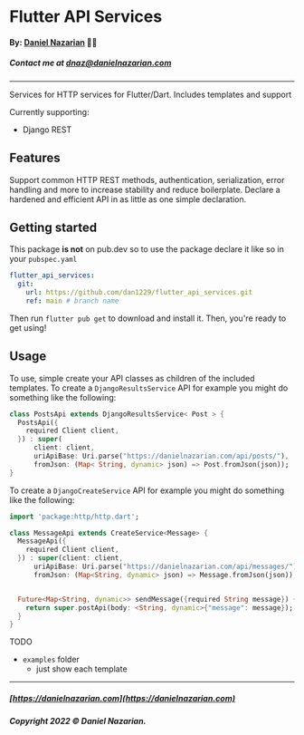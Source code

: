 # Flutter API Services

#### By: [Daniel Nazarian](https://danielnazarian) 🐧👹

##### Contact me at <dnaz@danielnazarian.com>

-------------------------------------------------------

Services for HTTP services for Flutter/Dart. Includes templates and support

Currently supporting:

- Django REST

## Features

Support common HTTP REST methods, authentication, serialization, error handling and more to increase
stability and reduce boilerplate. Declare a hardened and efficient API in as little as one simple
declaration.

## Getting started

This package **is not** on pub.dev so to use the package declare it like so in your `pubspec.yaml`

```yaml
flutter_api_services:
  git:
    url: https://github.com/dan1229/flutter_api_services.git
    ref: main # branch name
```

Then run `flutter pub get` to download and install it. Then, you're ready to get using!

## Usage

To use, simple create your API classes as children of the included templates. To create
a `DjangoResultsService` API for example you might do something like the following:

```dart
class PostsApi extends DjangoResultsService< Post > {
  PostsApi({
    required Client client,
  }) : super(
      client: client,
      uriApiBase: Uri.parse("https://danielnazarian.com/api/posts/"),
      fromJson: (Map< String, dynamic> json) => Post.fromJson(json));
}
```

To create a `DjangoCreateService` API for example you might do something like the following:

```dart
import 'package:http/http.dart';

class MessageApi extends CreateService<Message> {
  MessageApi({
    required Client client,
  }) : super(client: client,
      uriApiBase: Uri.parse("https://danielnazarian.com/api/messages/"),
      fromJson: (Map<String, dynamic> json) => Message.fromJson(json));


  Future<Map<String, dynamic>> sendMessage({required String message}) {
    return super.postApi(body: <String, dynamic>{"message": message});
  }
}
```

TODO
- `examples` folder
    - just show each template


-------------------------------------------------------

##### [https://danielnazarian.com](https://danielnazarian.com)

##### Copyright 2022 © Daniel Nazarian.
